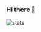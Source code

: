 ### Hi there 👋

![stats](https://github-readme-stats.vercel.app/api?username=antigenius0910&include_all_commits=true&count_private=true&show_icons=true&theme=radical) 

<!--
Here are some project I have done before
- 👯 [My 3D print Wedding Invitation](https://skfb.ly/KWoo)
- 🌱 [Arduino Drum light](https://www.facebook.com/yenkuang.chuang/videos/picfp.1246561742/10220699088487554/?type=3&theater)



**antigenius0910/antigenius0910** is a ✨ _special_ ✨ repository because its `README.md` (this file) appears on your GitHub profile.

Here are some ideas to get you started:

- 🔭 I’m currently working on ...
- 🌱 I’m currently learning ...
- 👯 I’m looking to collaborate on ...
- 🤔 I’m looking for help with ...
- 💬 Ask me about ...
- 📫 How to reach me: ...
- 😄 Pronouns: ...
- ⚡ Fun fact: ...
-->
